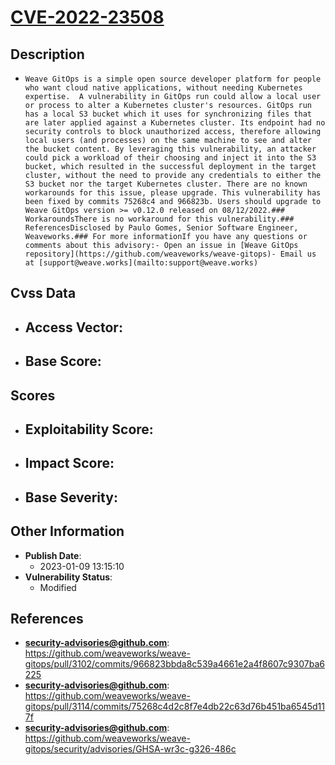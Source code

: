 
# [CVE-2022-23508](https://cve.mitre.org/cgi-bin/cvename.cgi?name=CVE-2022-23508)

## Description

- `Weave GitOps is a simple open source developer platform for people who want cloud native applications, without needing Kubernetes expertise.  A vulnerability in GitOps run could allow a local user or process to alter a Kubernetes cluster's resources. GitOps run has a local S3 bucket which it uses for synchronizing files that are later applied against a Kubernetes cluster. Its endpoint had no security controls to block unauthorized access, therefore allowing local users (and processes) on the same machine to see and alter the bucket content. By leveraging this vulnerability, an attacker could pick a workload of their choosing and inject it into the S3 bucket, which resulted in the successful deployment in the target cluster, without the need to provide any credentials to either the S3 bucket nor the target Kubernetes cluster. There are no known workarounds for this issue, please upgrade. This vulnerability has been fixed by commits 75268c4 and 966823b. Users should upgrade to Weave GitOps version >= v0.12.0 released on 08/12/2022.### WorkaroundsThere is no workaround for this vulnerability.### ReferencesDisclosed by Paulo Gomes, Senior Software Engineer, Weaveworks.### For more informationIf you have any questions or comments about this advisory:- Open an issue in [Weave GitOps repository](https://github.com/weaveworks/weave-gitops)- Email us at [support@weave.works](mailto:support@weave.works)`

## Cvss Data

- **Access Vector**:
  - 
- **Base Score**:
  - 

## Scores

- **Exploitability Score**:
  - 
- **Impact Score**:
  - 
- **Base Severity**:
  - 

## Other Information

- **Publish Date**:
  - 2023-01-09 13:15:10
- **Vulnerability Status**:
  - Modified

## References

- **security-advisories@github.com**: https://github.com/weaveworks/weave-gitops/pull/3102/commits/966823bbda8c539a4661e2a4f8607c9307ba6225
- **security-advisories@github.com**: https://github.com/weaveworks/weave-gitops/pull/3114/commits/75268c4d2c8f7e4db22c63d76b451ba6545d117f
- **security-advisories@github.com**: https://github.com/weaveworks/weave-gitops/security/advisories/GHSA-wr3c-g326-486c
